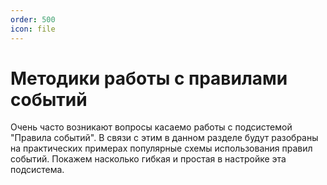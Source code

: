 ```yaml
---
order: 500
icon: file
---
```


# Методики работы с правилами событий

Очень часто возникают вопросы касаемо работы с подсистемой "Правила событий". В связи с этим в данном разделе будут разобраны на практических примерах популярные схемы использования правил событий. Покажем насколько гибкая и простая в настройке эта подсистема.
